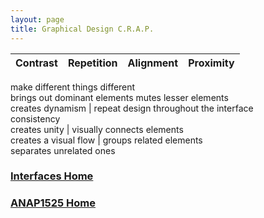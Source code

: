 ```yaml
---
layout: page
title: Graphical Design C.R.A.P.
---
```


**C**ontrast | **R**epetition | **A**lignment | **P**roximity
-------------|----------------|---------------|--------------
make different things different<br>brings out dominant elements
mutes lesser elements<br>creates dynamism | repeat design throughout the interface<br>consistency<br>creates unity | visually connects elements<br>creates a visual flow | groups related elements<br>separates unrelated ones


### [Interfaces Home](interfaces.md)
### [ANAP1525 Home](../)